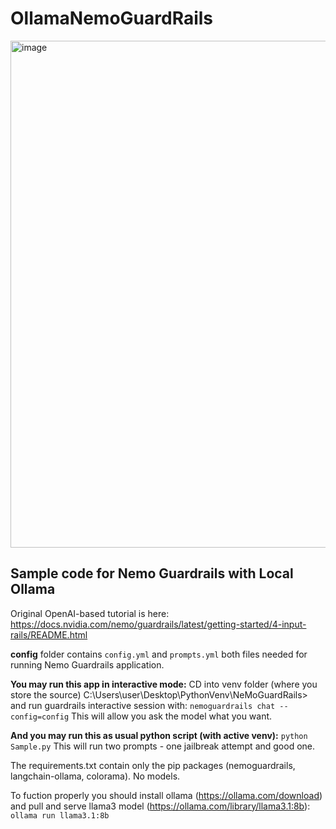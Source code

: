 # OllamaNemoGuardRails
<img width="1406" height="811" alt="image" src="https://github.com/user-attachments/assets/28707e3e-d2d2-4d6b-8d3d-5734a1253f98" />

## Sample code for Nemo Guardrails with Local Ollama
Original OpenAI-based tutorial is here:
https://docs.nvidia.com/nemo/guardrails/latest/getting-started/4-input-rails/README.html

**config** folder contains `config.yml` and `prompts.yml` both files needed for running Nemo Guardrails application.

**You may run this app in interactive mode:**
CD into venv folder (where you store the source) C:\Users\user\Desktop\PythonVenv\NeMoGuardRails> and run guardrails interactive session with:
`nemoguardrails chat --config=config`
This will allow you ask the model what you want.

**And you may run this as usual python script (with active venv):**
`python Sample.py`
This will run two prompts - one jailbreak attempt and good one.

The requirements.txt contain only the pip packages (nemoguardrails, langchain-ollama, colorama). No models.

To fuction properly you should install ollama (https://ollama.com/download) and pull and serve llama3 model (https://ollama.com/library/llama3.1:8b):
`ollama run llama3.1:8b`
